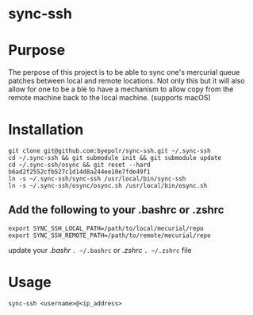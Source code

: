 # sync-ssh

Purpose
=======
The perpose of this project is to be able to sync one's mercurial queue patches between local and remote locations. Not only this but it will also allow for one to be a ble to have a mechanism to allow copy from the remote machine back to the local machine. (supports macOS)

Installation
============
```
git clone git@github.com:byepolr/sync-ssh.git ~/.sync-ssh
cd ~/.sync-ssh && git submodule init && git submodule update
cd ~/.sync-ssh/osync && git reset --hard b6ad2f2552cfb527c1d14d8a244ee10e7fde49f1
ln -s ~/.sync-ssh/sync-ssh /usr/local/bin/sync-ssh
ln -s ~/.sync-ssh/osync/osync.sh /usr/local/bin/osync.sh
```

Add the following to your .bashrc or .zshrc
-------------------------------------------
```
export SYNC_SSH_LOCAL_PATH=/path/to/local/mecurial/repo
export SYNC_SSH_REMOTE_PATH=/path/to/remote/mecurial/repo
```
update your *.bashr* `. ~/.bashrc`  or *.zshrc* `. ~/.zshrc` file

Usage
=====
 `sync-ssh <username>@<ip_address>`
